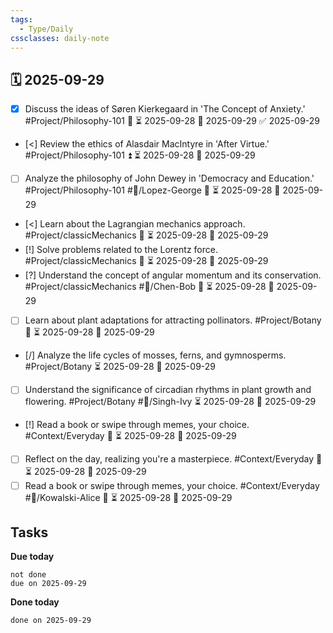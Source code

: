 ```yaml
---
tags:
  - Type/Daily
cssclasses: daily-note
---
```


## 🗓️ 2025-09-29

- [x] Discuss the ideas of Søren Kierkegaard in 'The Concept of Anxiety.' #Project/Philosophy-101 🔽 ⏳ 2025-09-28 📅 2025-09-29 ✅ 2025-09-29
- [<] Review the ethics of Alasdair MacIntyre in 'After Virtue.' #Project/Philosophy-101 ⏫ ⏳ 2025-09-28 📅 2025-09-29
- [ ] Analyze the philosophy of John Dewey in 'Democracy and Education.' #Project/Philosophy-101 #👤/Lopez-George 🔽 ⏳ 2025-09-28 📅 2025-09-29
- [<] Learn about the Lagrangian mechanics approach. #Project/classicMechanics 🔺 ⏳ 2025-09-28 📅 2025-09-29
- [!] Solve problems related to the Lorentz force. #Project/classicMechanics 🔼 ⏳ 2025-09-28 📅 2025-09-29
- [?] Understand the concept of angular momentum and its conservation. #Project/classicMechanics #👤/Chen-Bob 🔽 ⏳ 2025-09-28 📅 2025-09-29
- [ ] Learn about plant adaptations for attracting pollinators. #Project/Botany 🔼 ⏳ 2025-09-28 📅 2025-09-29
- [/] Analyze the life cycles of mosses, ferns, and gymnosperms. #Project/Botany ⏳ 2025-09-28 📅 2025-09-29
- [ ] Understand the significance of circadian rhythms in plant growth and flowering. #Project/Botany #👤/Singh-Ivy ⏳ 2025-09-28 📅 2025-09-29
- [!] Read a book or swipe through memes, your choice. #Context/Everyday 🔺 ⏳ 2025-09-28 📅 2025-09-29
- [ ] Reflect on the day, realizing you're a masterpiece. #Context/Everyday 🔺 ⏳ 2025-09-28 📅 2025-09-29
- [ ] Read a book or swipe through memes, your choice. #Context/Everyday #👤/Kowalski-Alice 🔼 ⏳ 2025-09-28 📅 2025-09-29

## Tasks

**Due today**

```tasks
not done
due on 2025-09-29
```

**Done today**

```tasks
done on 2025-09-29
```
            